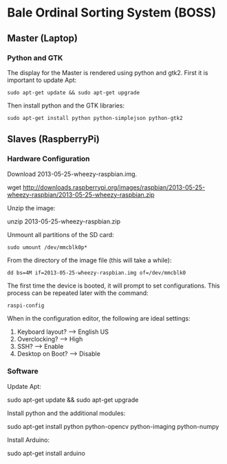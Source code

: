 # Bale Ordinal Sorting System (BOSS)
## Master (Laptop)
### Python and GTK
The display for the Master is rendered using python and gtk2. First it
is important to update Apt:

	sudo apt-get update && sudo apt-get upgrade
	
Then install python and the GTK libraries:

	sudo apt-get install python python-simplejson python-gtk2
	
## Slaves (RaspberryPi)
### Hardware Configuration
Download 2013-05-25-wheezy-raspbian.img.

  wget http://downloads.raspberrypi.org/images/raspbian/2013-05-25-wheezy-raspbian/2013-05-25-wheezy-raspbian.zip
  
Unzip the image:

  unzip 2013-05-25-wheezy-raspbian.zip
  
Unmount all partitions of the SD card:

    sudo umount /dev/mmcblk0p*
    
From the directory of the image file (this will take a while):

    dd bs=4M if=2013-05-25-wheezy-raspbian.img of=/dev/mmcblk0
    
The first time the device is booted, it will prompt to set configurations.
This process can be repeated later with the command:

    raspi-config
    
When in the configuration editor, the following are ideal settings:

1. Keyboard layout? --> English US
2. Overclocking? --> High
3. SSH? --> Enable
4. Desktop on Boot? --> Disable

### Software
Update Apt:
  
  sudo apt-get update && sudo apt-get upgrade
  
Install python and the additional modules:

  sudo apt-get install python python-opencv python-imaging python-numpy
  
Install Arduino:

  sudo apt-get install arduino
